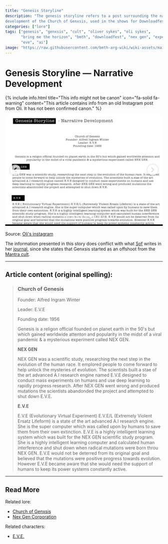 ```yaml
---
title: "Genesis Storyline"
description: "The genesis storyline refers to a post surrounding the narrative 
development of the Church of Genxsis, used in the shows for Downloadfest."
categories: ["lore"]
tags: ["genesis", "genxsis", "cult", "oliver sykes", "oli sykes", 
       "bring me the horizon", "bmth", "downloadfest", "nex gen", "experiments", 
       "eve", "ai"]
image: "https://raw.githubusercontent.com/bmth-arg-wiki/wiki-assets/main/socials/genesis-300x300.png"
---
```


# Genesis Storyline — Narrative Development

{% include info.html
title="This info might not be canon"
icon="fa-solid fa-warning"
content="This article contains info from an old Instagram post from Oli. It has not been confirmed canon."
%}

![Genesis Storyline Image.png](https://raw.githubusercontent.com/bmth-arg-wiki/wiki-assets/main/socials/genesis-storyline.png)

Source: [Oli's instagram](https://www.instagram.com/p/CtUpM05MsXl/?utm_source=ig_web_button_share_sheet&igsh=ZDNlZDc0MzIxNw%3D%3D&img_index=7)

The information presented in this story does conflict with what [Sof](../characters/sof) writes in her [journal](journal), 
since she states that Genxsis started as an offshoot from the [Mantra cult](mantra).

***

## Article content (original spelling):

> ### Church of Genesis
> 
> Founder: Alfred Ingram Winter
> 
> Leader: E.V.E
> 
> Founding date: 1956
>
> Genesis is a religon official founded on planet earth in the 50's but which gained worldwide 
> attenton and popularity in the midst of a viral pandemic & a mysterious experiment called NEX GEN.
>
> **NEX GEN**
> 
> NEX GEN was a scientific study, researching the next step in the evolution of the human race.
> It emplored people to come forward to help unlock the mysteries of evolution. The scientists
> built a stae of the art advanced A.I research engine named E.V.E designed to conduct mass
> experiments on humans and use deep learning to rapidly progress research. After NEX GEN went
> wrong and produced mutations the scientists abandonded the project and attempted to shut down E.V.E.
>
> **E.V.E**
> 
> E.V.E (Evolutionary Virtual Experiment) E.V.E/L (Extremely Violent Ersatz Lifeform) is a
> state of the art advanced A.I research engine. She is the super computer which was
> called upon by humans to save them from their own extinction. E.V.E is a highly intelligent
> learning system which was built for the NEX GEN scientific study program. She is a highly
> intelligent learning computer and calculated human interference and shut down when radical
> mutations were born throu NEX GEN. E.V.E would not be deterred from its original goal and
> believed that the mutations were positive progress towards evolution. However E.V.E
> became aware that she would need the support of humans to keep its power systems
> constantly active.

***

## Read More

Related lore: 

- [Church of Genxsis](church)
- [Nex Gen Corporation](nex-gen-corporation)

Related characters:

- [E.V.E.](../characters/eve)
